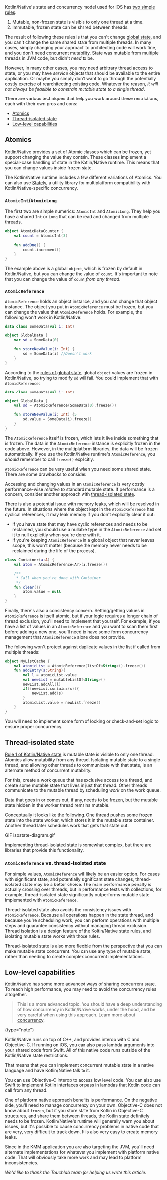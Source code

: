 [//]: # (title: KMM concurrent mutability)
[//]: # (auxiliary-id: KMM_Concurrent_Mutability)

Kotlin/Native's state and concurrency model used for iOS has [two simple rules](kotlin-native-concurrency-overview.md#two-rules).

1. Mutable, non-frozen state is visible to only one thread at a time.
2. Immutable, frozen state can be shared between threads.

The result of following these rules is that you can't change [global state](kotlin-native-concurrency-overview.md#global-state), 
and you can't change the same shared state from multiple threads. In many cases, simply changing your approach to
architecting code will work fine, and you don't need concurrent mutability. State was mutable from multiple threads in 
JVM code, but didn't *need* to be.

However, in many other cases, you may need arbitrary thread access to state, or you may have _service_ objects that should be
 available to the entire application. Or maybe you simply don't want to go through the potentially costly exercise of 
rearchitecting existing code. Whatever the reason, *it will not always be feasible to constrain mutable state to a single thread*.

There are various techniques that help you work around these restrictions, each with their own pros and cons:

* [Atomics](#atomics)
* [Thread-isolated state](#thread-isolated-state)
* [Low-level capabilities](#low-level-capabilities)

## Atomics

Kotlin/Native provides a set of Atomic classes which can be frozen, yet support changing the value they contain. 
These classes implement a special-case handling of state in the Kotlin/Native runtime. This means that you can change 
values inside frozen state.

The Kotlin/Native runtime includes a few different variations of Atomics. You can also use [Stately](https://github.com/touchlab/Stately), 
a utility library for multiplatform compatibility with Kotlin/Native-specific concurrency. 

### `AtomicInt`/`AtomicLong`

The first two are simple numerics: `AtomicInt` and `AtomicLong`. They help you have a shared `Int` or `Long` that can be 
read and changed from multiple threads.

```kotlin
object AtomicDataCounter {
    val count = AtomicInt(3)
  
    fun addOne() {
        count.increment()
    }
}
```

The example above is a global `object`, which is frozen by default in Kotlin/Native, but you can change the value of `count`. 
It's important to note that you can change the value of `count` *from any thread*.

### `AtomicReference`

`AtomicReference` holds an object instance, and you can change that object instance. The object you put in `AtomicReference` 
must be frozen, but you can change the value that `AtomicReference` holds. For example, the following won't work in Kotlin/Native:

```kotlin
data class SomeData(val i: Int)

object GlobalData {
    var sd = SomeData(0)

    fun storeNewValue(i: Int) {
        sd = SomeData(i) //Doesn't work
    }
}
```

According to the [rules of global state](kotlin-native-concurrency-overview.md#global-state), global `object` values are 
frozen in Kotlin/Native, so trying to modify `sd` will fail. You could implement that with `AtomicReference`:

```kotlin
data class SomeData(val i: Int)

object GlobalData {
    val sd = AtomicReference(SomeData(0).freeze())

    fun storeNewValue(i: Int) {5
        sd.value = SomeData(i).freeze()
    }
}
```

The `AtomicReference` itself is frozen, which lets it live inside something that is frozen. The data in the `AtomicReference` 
instance is explicitly frozen in the code above. However, in the multiplatform libraries, the data 
will be frozen automatically. If you use the Kotlin/Native runtime's `AtomicReference`, you *should* remember to call 
`freeze()` explicitly.

`AtomicReference` can be very useful when you need some shared state. There are some drawbacks to consider.

Accessing and changing values in an `AtomicReference` is very costly performance-wise *relative to* standard mutable state. 
If performance is a concern, consider another approach with [thread-isolated state](#thread-isolated-state).

There is also a potential issue with memory leaks, which will be resolved in the future. In situations where the object 
kept in the `AtomicReference` has cyclical references, it may leak memory if you don't explicitly clear it out:

* If you have state that may have cyclic references and needs to be reclaimed, you should use a nullable type in the 
`AtomicReference` and set it to null explicitly when you're done with it.
* If you're keeping `AtomicReference` in a global object that never leaves scope, this won't matter (because the memory 
never needs to be reclaimed during the life of the process).

```kotlin
class Container(a:A) {
    val atom = AtomicReference<A?>(a.freeze())

    /**
     * Call when you're done with Container
     */
    fun clear(){
        atom.value = null
    }
}
```

Finally, there's also a consistency concern. Setting/getting values in `AtomicReference` is itself atomic, but if your 
logic requires a longer chain of thread exclusion, you'll need to implement that yourself. For example, if you have a 
list of values in an `AtomicReference` and you want to scan them first before adding a new one, you'll need to have some 
form concurrency management that `AtomicReference` alone does not provide.

The following won't protect against duplicate values in the list if called from multiple threads:

```kotlin
object MyListCache {
    val atomicList = AtomicReference(listOf<String>().freeze())
    fun addEntry(s:String){
        val l = atomicList.value
        val newList = mutableListOf<String>()
        newList.addAll(l)
        if(!newList.contains(s)){
            newList.add(s)
        }
        atomicList.value = newList.freeze()
    }
}
```

You will need to implement some form of locking or check-and-set logic to ensure proper concurrency.

## Thread-isolated state

[Rule 1 of Kotlin/Native state](kotlin-native-concurrency-overview.md#rule-1-mutable-state-1-thread) is mutable state is 
visible to only one thread. Atomics allow mutability from any thread. 
Isolating mutable state to a single thread, and allowing other threads to communicate with that state, is an alternate 
method of concurrent mutability.

For this, create a work queue that has exclusive access to a thread, and create some mutable state that 
lives in just that thread. Other threads communicate to the mutable thread by scheduling _work_ on the work queue.

Data that goes in or comes out, if any, needs to be frozen, but the mutable state hidden in the worker thread remains 
mutable. 

Conceptually it looks like the following. One thread pushes some frozen state into the state worker, which stores it in 
the mutable state container. Another thread later schedules work that gets that state out.

GIF isostate-diagram.gif

Implementing thread-isolated state is somewhat complex, but there are libraries that provide this functionality.

### `AtomicReference` vs. thread-isolated state

For simple values, `AtomicReference` will likely be an easier option. For cases with significant state, and potentially 
significant state changes, thread-isolated state may be a better choice. The main performance penalty is actually crossing 
over threads, but in performance tests with collections, for example, thread-isolated state significantly outperforms 
mutable state implemented with `AtomicReference`.

Thread-isolated state also avoids the consistency issues with `AtomicReference`. Because all operations happen in the 
state thread, and because you're scheduling work, you can perform operations with multiple steps and guarantee consistency 
without managing thread exclusion. Thread isolation is a design feature of the Koltin/Native state rules, and 
isolating mutable state works with those rules.

Thread-isolated state is also more flexible from the perspective that you can make mutable state concurrent. 
You can use any type of mutable state, rather than needing to create complex concurrent implementations.

## Low-level capabilities

Kotlin/Native has some more advanced ways of sharing concurrent state. To reach high performance, you may need to avoid 
the concurrency rules altogether. 

> This is a more advanced topic. You should have a deep understanding of how concurrency in Kotlin/Native works, under 
> the hood, and be very careful when using this approach. Learn more about [concurrency](https://kotlinlang.org/docs/reference/native/concurrency.html).
>
{type="note"}

Kotlin/Native runs on top of C++, and provides interop with C and Objective-C. If running on iOS, you can also pass lambda 
arguments into your shared code from Swift. All of this native code runs outside of the Kotlin/Native state restrictions. 

That means that you can implement concurrent mutable state in a native language and have Kotlin/Native talk to it.

You can use [Objective-C interop](https://kotlinlang.org/docs/reference/native/c_interop.html) to access low level code. 
You can also use Swift to implement Kotlin interfaces or pass in lambdas that Kotlin code can call 
from any thread.

One of platform native approach benefits is performance. On the negative side, you'll need to manage concurrency on your own. 
Objective-C does not know about `frozen`, but if you store state from Kotlin in Objective-C structures, and share them 
between threads, the Kotlin state definitely needs to be frozen. 
Kotlin/Native's runtime will generally warn you about issues, but it's possible 
to cause concurrency problems in native code that are very, very difficult to track down. It is also very easy to create 
memory leaks.

Since in the KMM application you are also targeting the JVM, you'll need alternate implementations for whatever you implement 
with platform native code. That will obviously take more work and may lead to platform inconsistencies.

_We'd like to thank the Touchlab team for helping us write this article._